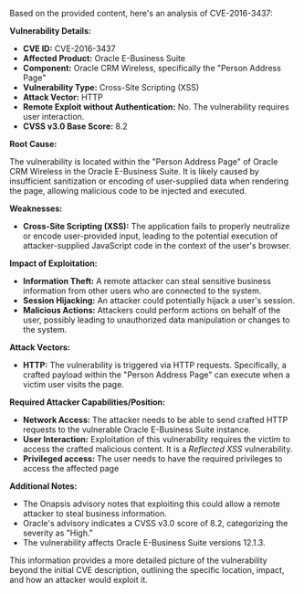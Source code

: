 Based on the provided content, here's an analysis of CVE-2016-3437:

**Vulnerability Details:**

*   **CVE ID:** CVE-2016-3437
*   **Affected Product:** Oracle E-Business Suite
*  **Component:** Oracle CRM Wireless, specifically the "Person Address Page"
*   **Vulnerability Type:** Cross-Site Scripting (XSS)
*   **Attack Vector:** HTTP
*   **Remote Exploit without Authentication:** No. The vulnerability requires user interaction.
*   **CVSS v3.0 Base Score:** 8.2

**Root Cause:**

The vulnerability is located within the "Person Address Page" of Oracle CRM Wireless in the Oracle E-Business Suite. It is likely caused by insufficient sanitization or encoding of user-supplied data when rendering the page, allowing malicious code to be injected and executed.

**Weaknesses:**

*   **Cross-Site Scripting (XSS):** The application fails to properly neutralize or encode user-provided input, leading to the potential execution of attacker-supplied JavaScript code in the context of the user's browser.

**Impact of Exploitation:**

*   **Information Theft:** A remote attacker can steal sensitive business information from other users who are connected to the system.
*   **Session Hijacking:** An attacker could potentially hijack a user's session.
*   **Malicious Actions:** Attackers could perform actions on behalf of the user, possibly leading to unauthorized data manipulation or changes to the system.

**Attack Vectors:**

*   **HTTP:** The vulnerability is triggered via HTTP requests. Specifically, a crafted payload within the "Person Address Page" can execute when a victim user visits the page.

**Required Attacker Capabilities/Position:**

*   **Network Access:** The attacker needs to be able to send crafted HTTP requests to the vulnerable Oracle E-Business Suite instance.
*   **User Interaction:** Exploitation of this vulnerability requires the victim to access the crafted malicious content. It is a *Reflected XSS* vulnerability.
*   **Privileged access:** The user needs to have the required privileges to access the affected page

**Additional Notes:**

*   The Onapsis advisory notes that exploiting this could allow a remote attacker to steal business information.
*   Oracle's advisory indicates a CVSS v3.0 score of 8.2, categorizing the severity as "High."
*   The vulnerability affects Oracle E-Business Suite versions 12.1.3.

This information provides a more detailed picture of the vulnerability beyond the initial CVE description, outlining the specific location, impact, and how an attacker would exploit it.